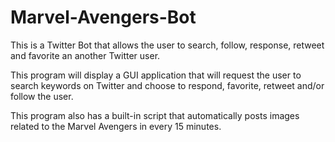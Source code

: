 # Marvel-Avengers-Bot

This is a Twitter Bot that allows the user to search, follow, response, retweet and favorite an another Twitter user. 

This program will display a GUI application that will request the user to search keywords on Twitter and choose to respond, favorite, retweet and/or follow the user. 

This program also has a built-in script that automatically posts images related to the Marvel Avengers in every 15 minutes. 
